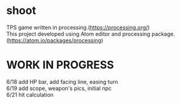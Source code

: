# shoot
TPS game written in processing.(https://processing.org/)  
This project developed using Atom editor and processing package.(https://atom.io/packages/processing)

# WORK IN PROGRESS
6/18 add HP bar, add facing line, easing turn  
6/19 add scope, weapon's pics, initial npc  
6/21 hit calculation  
